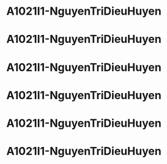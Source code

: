 # A1021I1-NguyenTriDieuHuyen
# A1021I1-NguyenTriDieuHuyen
# A1021I1-NguyenTriDieuHuyen
# A1021I1-NguyenTriDieuHuyen
# A1021I1-NguyenTriDieuHuyen
# A1021I1-NguyenTriDieuHuyen

